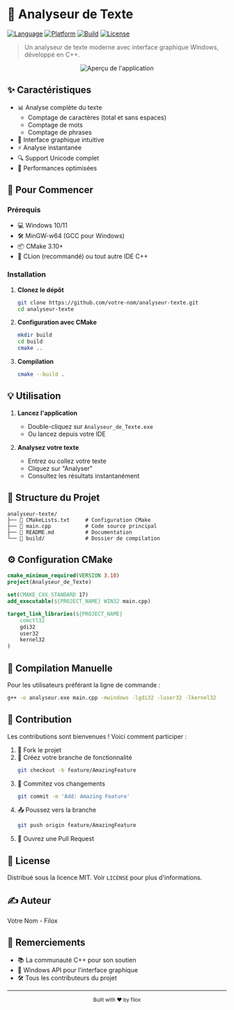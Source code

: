 # 📝 Analyseur de Texte

[![Language](https://img.shields.io/badge/Language-C++-blue.svg)](https://isocpp.org/)
[![Platform](https://img.shields.io/badge/Platform-Windows-brightgreen.svg)](https://www.microsoft.com/windows)
[![Build](https://img.shields.io/badge/Build-CMake-orange.svg)](https://cmake.org/)
[![License](https://img.shields.io/badge/License-MIT-yellow.svg)](https://opensource.org/licenses/MIT)

> Un analyseur de texte moderne avec interface graphique Windows, développé en C++.

<div align="center">
  <img src="Analyseur de Texte/Capture d'écran 2024-12-07 184659.png" alt="Aperçu de l'application">
</div>

## ✨ Caractéristiques

- 📊 Analyse complète du texte
  - Comptage de caractères (total et sans espaces)
  - Comptage de mots
  - Comptage de phrases
- 🎨 Interface graphique intuitive
- ⚡ Analyse instantanée
- 🔍 Support Unicode complet
- 💫 Performances optimisées

## 🚀 Pour Commencer

### Prérequis

- 💻 Windows 10/11
- 🛠️ MinGW-w64 (GCC pour Windows)
- 📦 CMake 3.10+
- 🎯 CLion (recommandé) ou tout autre IDE C++

### Installation

1. **Clonez le dépôt**
   ```bash
   git clone https://github.com/votre-nom/analyseur-texte.git
   cd analyseur-texte
   ```

2. **Configuration avec CMake**
   ```bash
   mkdir build
   cd build
   cmake ..
   ```

3. **Compilation**
   ```bash
   cmake --build .
   ```

## 💡 Utilisation

1. **Lancez l'application**
   - Double-cliquez sur `Analyseur_de_Texte.exe`
   - Ou lancez depuis votre IDE

2. **Analysez votre texte**
   - Entrez ou collez votre texte
   - Cliquez sur "Analyser"
   - Consultez les résultats instantanément

## 📁 Structure du Projet

```
analyseur-texte/
├── 📄 CMakeLists.txt     # Configuration CMake
├── 📄 main.cpp           # Code source principal
├── 📄 README.md          # Documentation
└── 📁 build/             # Dossier de compilation
```

## ⚙️ Configuration CMake

```cmake
cmake_minimum_required(VERSION 3.10)
project(Analyseur_de_Texte)

set(CMAKE_CXX_STANDARD 17)
add_executable(${PROJECT_NAME} WIN32 main.cpp)

target_link_libraries(${PROJECT_NAME} 
    comctl32
    gdi32
    user32
    kernel32
)
```

## 🔧 Compilation Manuelle

Pour les utilisateurs préférant la ligne de commande :

```bash
g++ -o analyseur.exe main.cpp -mwindows -lgdi32 -luser32 -lkernel32
```

## 🤝 Contribution

Les contributions sont bienvenues ! Voici comment participer :

1. 🍴 Fork le projet
2. 🔨 Créez votre branche de fonctionnalité
   ```bash
   git checkout -b feature/AmazingFeature
   ```
3. 💾 Commitez vos changements
   ```bash
   git commit -m 'Add: Amazing Feature'
   ```
4. 📤 Poussez vers la branche
   ```bash
   git push origin feature/AmazingFeature
   ```
5. 🔄 Ouvrez une Pull Request

## 📝 License

Distribué sous la licence MIT. Voir `LICENSE` pour plus d'informations.

## ✍️ Auteur

Votre Nom - Filox

## 🙏 Remerciements

- 📚 La communauté C++ pour son soutien
- 🎨 Windows API pour l'interface graphique
- 🛠️ Tous les contributeurs du projet

---

<div align="center">
  <sub>Built with ❤️ by filox</sub>
</div>
